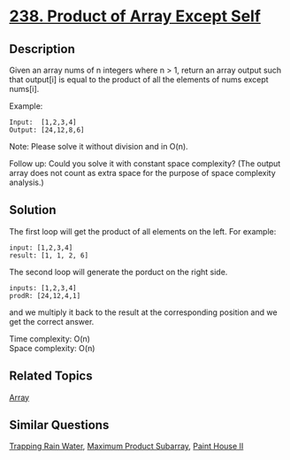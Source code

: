 # [238. Product of Array Except Self](https://leetcode.com/problems/product-of-array-except-self)

## Description

Given an array nums of n integers where n > 1,  return an array output such that output[i] is equal to the product of all the elements of nums except nums[i].

Example:

```
Input:  [1,2,3,4]
Output: [24,12,8,6]
```

Note: Please solve it without division and in O(n).

Follow up:
Could you solve it with constant space complexity? (The output array does not count as extra space for the purpose of space complexity analysis.)

## Solution

The first loop will get the product of all elements on the left. For example:

```
input: [1,2,3,4]
result: [1, 1, 2, 6]
```

The second loop will generate the porduct on the right side.

```
inputs: [1,2,3,4]
prodR: [24,12,4,1]
```

and we multiply it back to the result at the corresponding position and we get the correct answer.

Time complexity: O(n)<br>
Space complexity: O(n)

## Related Topics

[Array](https://leetcode.com/tag/array/) 

## Similar Questions

[Trapping Rain Water](https://leetcode.com/problems/trapping-rain-water/), [Maximum Product Subarray](https://leetcode.com/problems/maximum-product-subarray/), [Paint House II](https://leetcode.com/problems/paint-house-ii/)
